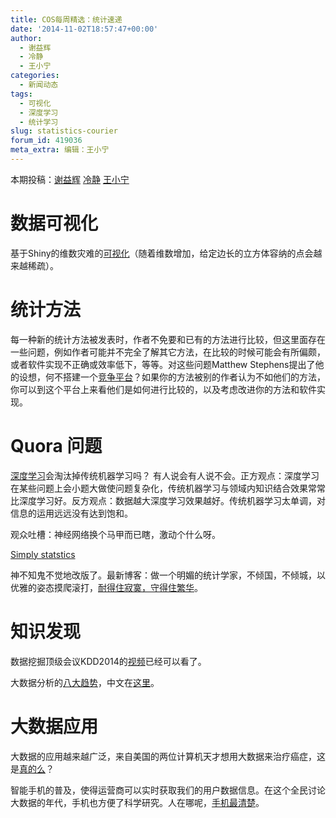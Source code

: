```yaml
---
title: COS每周精选：统计速递
date: '2014-11-02T18:57:47+00:00'
author:
  - 谢益辉
  - 冷静
  - 王小宁
categories:
  - 新闻动态
tags:
  - 可视化
  - 深度学习
  - 统计学习
slug: statistics-courier
forum_id: 419036
meta_extra: 编辑：王小宁
---
```


本期投稿：[谢益辉](http://yihui.name/) [冷静](http://www.weibo.com/p/1005051756465937/home?from=page_100505&mod=TAB&noscale_head=1#_0) [王小宁](http://weibo.com/wangxiaoningtongxue/profile?rightmod=1&wvr=6&mod=personinfo)

# 数据可视化

  基于Shiny的维数灾难的[可视化](http://simplystatistics.org/2014/10/24/an-interactive-visualization-to-teach-about-the-curse-of-dimensionality/)（随着维数增加，给定边长的立方体容纳的点会越来越稀疏）。

# 统计方法

每一种新的统计方法被发表时，作者不免要和已有的方法进行比较，但这里面存在一些问题，例如作者可能并不完全了解其它方法，在比较的时候可能会有所偏颇，或者软件实现不正确或效率低下，等等。对这些问题Matthew Stephens提出了他的设想，何不搭建一个[竞争平台](http://randomdeviation.blogspot.com/2014/10/data-driven-discovery.html)？如果你的方法被别的作者认为不如他们的方法，你可以到这个平台上来看他们是如何进行比较的，以及考虑改进你的方法和软件实现。

# Quora 问题

[深度学习](http://www.quora.com/Will-deep-learning-make-other-Machine-Learning-algorithms-obsolete)会淘汰掉传统机器学习吗？ 有人说会有人说不会。正方观点：深度学习在某些问题上会小题大做使问题复杂化，传统机器学习与领域内知识结合效果常常比深度学习好。反方观点：数据越大深度学习效果越好。传统机器学习太单调，对信息的运用远远没有达到饱和。

观众吐槽：神经网络换个马甲而已瞎，激动个什么呀。

[Simply statstics](http://simplystatistics.org/)

神不知鬼不觉地改版了。最新博客：做一个明媚的统计学家，不倾国，不倾城，以优雅的姿态摸爬滚打，[耐得住寂寞，守得住繁华](http://simplystatistics.org/2014/10/28/why-i-support-statisticians-and-their-resistance-to-hype/)。

# 知识发现

数据挖掘顶级会议KDD2014的[视频](http://videolectures.net/kdd2014_newyork/)已经可以看了。

大数据分析的[八大趋势](http://www.computerworld.com/article/2690856/8-big-trends-in-big-data-analytics.html)，中文在[这里](http://www.36dsj.com/archives/15700)。

# 大数据应用

大数据的应用越来越广泛，来自美国的两位计算机天才想用大数据来治疗癌症，这是[真的么](http://www.fortunechina.com/business/c/2014-10/29/content_225089.htm)？

智能手机的普及，使得运营商可以实时获取我们的用户数据信息。在这个全民讨论大数据的年代，手机也方便了科学研究。人在哪呢，[手机最清楚](http://www.guokr.com/article/439392/)。

